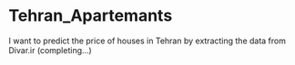 # Tehran_Apartemants
I want to predict the price of houses in Tehran by extracting the data from Divar.ir (completing...)
